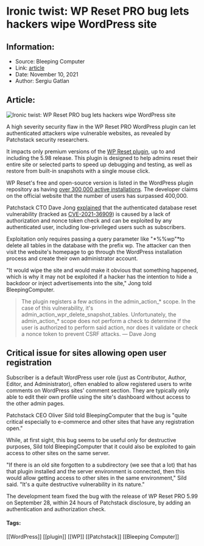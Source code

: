 # Ironic twist: WP Reset PRO bug lets hackers wipe WordPress site
### 

## Information:
+ Source: Bleeping Computer
+ Link: [article](https://www.bleepingcomputer.com/news/security/ironic-twist-wp-reset-pro-bug-lets-hackers-wipe-wordpress-site/)
+ Date: November 10, 2021
+ Author: Sergiu Gatlan


## Article:
![Ironic twist: WP Reset PRO bug lets hackers wipe WordPress site](https://www.bleepstatic.com/content/hl-images/2021/11/10/WordPress.jpg)


A high severity security flaw in the WP Reset PRO WordPress plugin can let authenticated attackers wipe vulnerable websites, as revealed by Patchstack security researchers.


It impacts only premium versions of the [WP Reset plugin](https://wpreset.com/), up to and including the 5.98 release. This plugin is designed to help admins reset their entire site or selected parts to speed up debugging and testing, as well as restore from built-in snapshots with a single mouse click.


WP Reset's free and open-source version is listed in the WordPress plugin repository as having [over 300,000 active installations](https://wordpress.org/plugins/wp-reset/). The developer claims on the official website that the number of users has surpassed 400,000.


Patchstack CTO Dave Jong [explained](https://patchstack.com/wp-reset-pro-critical-vulnerability-fixed/) that the authenticated database reset vulnerability (tracked as [CVE-2021-36909](https://patchstack.com/database/vulnerability/wp-reset/wordpress-wp-reset-pro-premium-plugin-5-98-authenticated-database-reset-vulnerability)) is caused by a lack of authorization and nonce token check and can be exploited by any authenticated user, including low-privileged users such as subscribers.


Exploitation only requires passing a query parameter like "*%%wp"*to delete all tables in the database with the prefix wp. The attacker can then visit the website's homepage to go through the WordPress installation process and create their own administrator account.


"It would wipe the site and would make it obvious that something happened, which is why it may not be exploited if a hacker has the intention to hide a backdoor or inject advertisements into the site," Jong told BleepingComputer.



> 
> The plugin registers a few actions in the admin\_action\_* scope. In the case of this vulnerability, it's admin\_action\_wpr\_delete\_snapshot\_tables. Unfortunately, the admin\_action\_* scope does not perform a check to determine if the user is authorized to perform said action, nor does it validate or check a nonce token to prevent CSRF attacks. — Dave Jong
> 
> 
> 


Critical issue for sites allowing open user registration
--------------------------------------------------------


Subscriber is a default WordPress user role (just as Contributor, Author, Editor, and Administrator), often enabled to allow registered users to write comments on WordPress sites' comment section. They are typically only able to edit their own profile using the site's dashboard without access to the other admin pages.


Patchstack CEO Oliver Sild told BleepingComputer that the bug is "quite critical especially to e-commerce and other sites that have any registration open."


While, at first sight, this bug seems to be useful only for destructive purposes, Sild told BleepingComputer that it could also be exploited to gain access to other sites on the same server.


"If there is an old site forgotten to a subdirectory (we see that a lot) that has that plugin installed and the server environment is connected, then this would allow getting access to other sites in the same environment," Sild said. "It's a quite destructive vulnerability in its nature."


The development team fixed the bug with the release of WP Reset PRO 5.99 on September 28, within 24 hours of Patchstack disclosure, by adding an authentication and authorization check.




#### Tags:
[[WordPress]] [[plugin]] [[WP]] [[Patchstack]] [[Bleeping Computer]]
